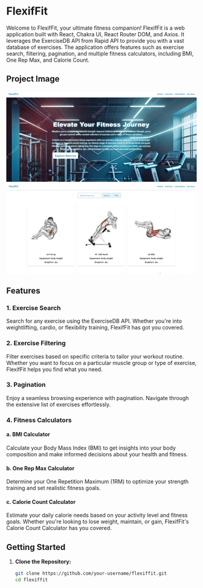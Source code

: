# FlexifFit

Welcome to FlexifFit, your ultimate fitness companion! FlexifFit is a web application built with React, Chakra UI, React Router DOM, and Axios. It leverages the ExerciseDB API from Rapid API to provide you with a vast database of exercises. The application offers features such as exercise search, filtering, pagination, and multiple fitness calculators, including BMI, One Rep Max, and Calorie Count.

## Project Image
![FlexifFit](https://github.com/PratikAjbe01/FlexifFit/blob/main/src/assets/Screenshot%202023-12-27%20191014.png)
![FlexifFit](https://github.com/PratikAjbe01/FlexifFit/blob/main/src/assets/Screenshot%202023-12-27%20191122.png)
## Features

### 1. Exercise Search
Search for any exercise using the ExerciseDB API. Whether you're into weightlifting, cardio, or flexibility training, FlexifFit has got you covered.

### 2. Exercise Filtering
Filter exercises based on specific criteria to tailor your workout routine. Whether you want to focus on a particular muscle group or type of exercise, FlexifFit helps you find what you need.

### 3. Pagination
Enjoy a seamless browsing experience with pagination. Navigate through the extensive list of exercises effortlessly.

### 4. Fitness Calculators

#### a. BMI Calculator
Calculate your Body Mass Index (BMI) to get insights into your body composition and make informed decisions about your health and fitness.

#### b. One Rep Max Calculator
Determine your One Repetition Maximum (1RM) to optimize your strength training and set realistic fitness goals.

#### c. Calorie Count Calculator
Estimate your daily calorie needs based on your activity level and fitness goals. Whether you're looking to lose weight, maintain, or gain, FlexifFit's Calorie Count Calculator has you covered.

## Getting Started

1. **Clone the Repository:**
   ```bash
   git clone https://github.com/your-username/flexiffit.git
   cd flexiffit
